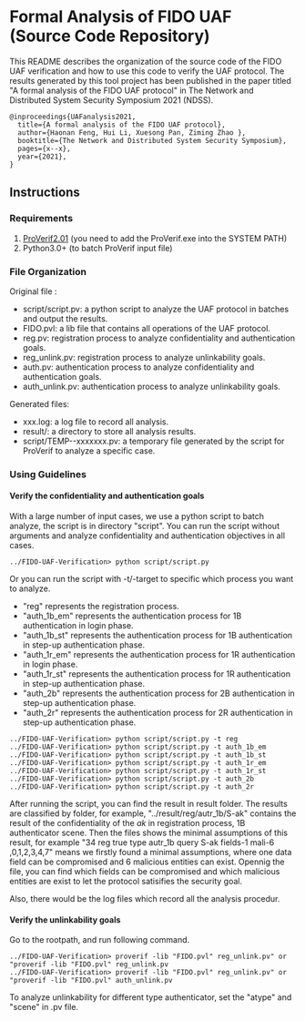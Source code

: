 # Formal Analysis of FIDO UAF (Source Code Repository)
This README describes the organization of the source code of the FIDO UAF verification and how to use this code to verify the UAF protocol.
The results generated by this tool project has been published in the paper titled "A formal analysis of the FIDO UAF protocol" in The Network and Distributed System Security Symposium 2021 (NDSS).

```
@inproceedings{UAFanalysis2021,
  title={A formal analysis of the FIDO UAF protocol},
  author={Haonan Feng, Hui Li, Xuesong Pan, Ziming Zhao },
  booktitle={The Network and Distributed System Security Symposium},
  pages={x--x},
  year={2021},
}
```

## Instructions

### Requirements

1. [ProVerif2.01](https://prosecco.gforge.inria.fr/personal/bblanche/proverif/) (you need to add the ProVerif.exe into the SYSTEM PATH)
2. Python3.0+ (to batch ProVerif input file)

### File Organization

Original file :

- script/script.pv: a python script to analyze the UAF protocol in batches and output the results.
- FIDO.pvl: a lib file that contains all operations of the UAF protocol.
- reg.pv: registration process to analyze confidentiality and authentication goals.
- reg_unlink.pv: registration process to analyze unlinkability goals.
- auth.pv: authentication process to analyze confidentiality and authentication goals.
- auth_unlink.pv: authentication process to analyze unlinkability goals.

Generated files:

- xxx.log: a log file to record all analysis.
- result/: a directory to store all analysis results.
- script/TEMP--xxxxxxx.pv: a temporary file generated by the script for ProVerif to analyze a specific case.

### Using Guidelines

#### Verify the confidentiality and authentication goals

With a large number of input cases, we use a python script to batch analyze, the script is in directory "script".
You can run the script without arguments and analyze confidentiality and authentication objectives in all cases.

```
../FIDO-UAF-Verification> python script/script.py
```

Or you can run the script with -t/-target to specific which process you want to analyze.
- "reg" represents the registration process.
- "auth_1b_em" represents the authentication process for 1B authentication in login phase.
- "auth_1b_st" represents the authentication process for 1B authentication in step-up authentication phase.
- "auth_1r_em" represents the authentication process for 1R authentication in login phase.
- "auth_1r_st" represents the authentication process for 1R authentication in step-up authentication phase.
- "auth_2b" represents the authentication process for 2B authentication in step-up authentication phase.
- "auth_2r" represents the authentication process for 2R authentication in step-up authentication phase.

```
../FIDO-UAF-Verification> python script/script.py -t reg 
../FIDO-UAF-Verification> python script/script.py -t auth_1b_em 
../FIDO-UAF-Verification> python script/script.py -t auth_1b_st 
../FIDO-UAF-Verification> python script/script.py -t auth_1r_em 
../FIDO-UAF-Verification> python script/script.py -t auth_1r_st 
../FIDO-UAF-Verification> python script/script.py -t auth_2b 
../FIDO-UAF-Verification> python script/script.py -t auth_2r 
```

After running the script, you can find the result in result folder.
The results are classified by folder, for example, "../result/reg/autr_1b/S-ak" contains the result of the confidentiality of the *ak* in registration process, 1B authenticator scene.
Then the files shows the minimal assumptions of this result, for example "34   reg   true type autr_1b query S-ak fields-1  mali-6 ,0,1,2,3,4,7" means we firstly found a minimal assumptions, where one data field can be compromised and 6 malicious entities can exist.
Opennig the file, you can find which fields can be compromised and which malicious entities are exist to let the protocol satisifies the security goal.

Also, there would be the log files which record all the analysis procedur.



#### Verify the unlinkability goals

Go to the rootpath, and run following command.

```
../FIDO-UAF-Verification> proverif -lib "FIDO.pvl" reg_unlink.pv" or "proverif -lib "FIDO.pvl" reg_unlink.pv
../FIDO-UAF-Verification> proverif -lib "FIDO.pvl" reg_unlink.pv" or "proverif -lib "FIDO.pvl" auth_unlink.pv
```

To analyze unlinkability for different type authenticator, set the "atype" and "scene" in .pv file.


	
